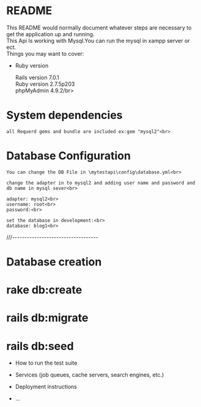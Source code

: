 # README

This README would normally document whatever steps are necessary to get the
application up and running.<br>
This Api Is working with Mysql.You can run the mysql in xampp server or ect.</br>
Things you may want to cover:</br>
* Ruby version</br>

    Rails version             7.0.1</br>
    Ruby version              2.7.5p203</br>
    phpMyAdmin                4.9.2/br>


# System dependencies<br>
    all Requerd gems and bundle are included ex:gem "mysql2"<br>

# Database Configuration<br>
    You can change the DB File in \mytestapi\config\database.yml<br>

    change the adapter in to mysql2 and adding user name and password and db name in mysql sever<br>

    adapter: mysql2<br>
    username: root<br>
    password:<br>

    set the database in development:<br>
    database: blog1<br>


///-----------------------------------

# Database creation

# rake db:create
# rails db:migrate

# rails db:seed



* How to run the test suite

* Services (job queues, cache servers, search engines, etc.)

* Deployment instructions

* ...
